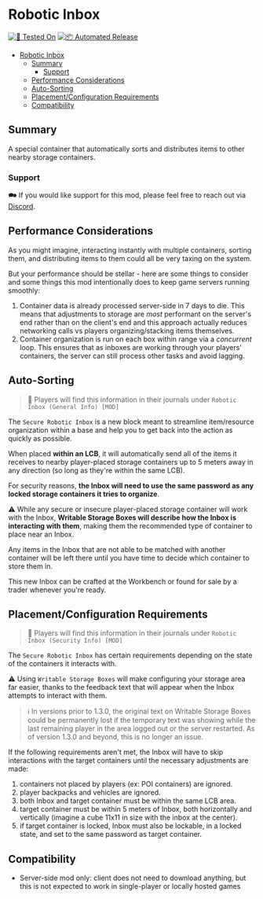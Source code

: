 # Robotic Inbox

[![🧪 Tested On](https://img.shields.io/badge/🧪%20Tested%20On-A21%20b324-blue.svg)](https://7daystodie.com/) [![📦 Automated Release](https://github.com/jonathan-robertson/robotic-inbox/actions/workflows/release.yml/badge.svg)](https://github.com/jonathan-robertson/robotic-inbox/actions/workflows/release.yml)

- [Robotic Inbox](#robotic-inbox)
  - [Summary](#summary)
    - [Support](#support)
  - [Performance Considerations](#performance-considerations)
  - [Auto-Sorting](#auto-sorting)
  - [Placement/Configuration Requirements](#placementconfiguration-requirements)
  - [Compatibility](#compatibility)

## Summary

A special container that automatically sorts and distributes items to other nearby storage containers.

### Support

🗪 If you would like support for this mod, please feel free to reach out via [Discord](https://discord.gg/tRJHSB9Uk7).

## Performance Considerations

As you might imagine, interacting instantly with multiple containers, sorting them, and distributing items to them could all be very taxing on the system.

But your performance should be stellar - here are some things to consider and some things this mod intentionally does to keep game servers running smoothly:

1. Container data is already processed server-side in 7 days to die. This means that adjustments to storage are *most* performant on the server's end rather than on the client's end and this approach actually reduces networking calls vs players organizing/stacking items themselves.
2. Container organization is run on each box within range via a *concurrent* loop. This ensures that as inboxes are working through your players' containers, the server can still process other tasks and avoid lagging.

## Auto-Sorting

> 📝 Players will find this information in their journals under `Robotic Inbox (General Info) [MOD]`

The `Secure Robotic Inbox` is a new block meant to streamline item/resource organization within a base and help you to get back into the action as quickly as possible.

When placed **within an LCB**, it will automatically send all of the items it receives to nearby player-placed storage containers up to 5 meters away in any direction (so long as they're within the same LCB).

For security reasons, **the Inbox will need to use the same password as any locked storage containers it tries to organize**.

⚠️ While any secure or insecure player-placed storage container will work with the Inbox, **Writable Storage Boxes will describe how the Inbox is interacting with them**, making them the recommended type of container to place near an Inbox.

Any items in the Inbox that are not able to be matched with another container will be left there until you have time to decide which container to store them in.

This new Inbox can be crafted at the Workbench or found for sale by a trader whenever you're ready.

## Placement/Configuration Requirements

> 📝 Players will find this information in their journals under `Robotic Inbox (Security Info) [MOD]`

The `Secure Robotic Inbox` has certain requirements depending on the state of the containers it interacts with.

⚠️ Using `Writable Storage Boxes` will make configuring your storage area far easier, thanks to the feedback text that will appear when the Inbox attempts to interact with them.

> ℹ️ In versions prior to 1.3.0, the original text on Writable Storage Boxes could be permanently lost if the temporary text was showing while the last remaining player in the area logged out or the server restarted. As of version 1.3.0 and beyond, this is no longer an issue.

If the following requirements aren't met, the Inbox will have to skip interactions with the target containers until the necessary adjustments are made:

1. containers not placed by players (ex: POI containers) are ignored.
2. player backpacks and vehicles are ignored.
3. both Inbox and target container must be within the same LCB area.
4. target container must be within 5 meters of Inbox, both horizontally and vertically (imagine a cube 11x11 in size with the inbox at the center).
5. if target container is locked, Inbox must also be lockable, in a locked state, and set to the same password as target container.

## Compatibility

- Server-side mod only: client does not need to download anything, but this is not expected to work in single-player or locally hosted games
